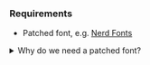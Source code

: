 ### Requirements

- Patched font, e.g. [Nerd Fonts](https://www.nerdfonts.com/)

<details>
    <summary>Why do we need a patched font?</summary>

    Patched font provide us variety of different icons that is being used by different plugins, e.g. lualine
</details>

